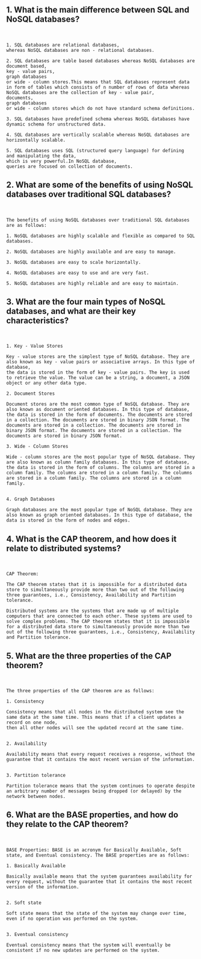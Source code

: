 ## 1. What is the main difference between SQL and NoSQL databases?
<br/>

    1. SQL databases are relational databases,
    whereas NoSQL databases are non - relational databases.

    2. SQL databases are table based databases whereas NoSQL databases are document based,
    key - value pairs,
    graph databases
    or wide - column stores.This means that SQL databases represent data in form of tables which consists of n number of rows of data whereas NoSQL databases are the collection of key - value pair,
    documents,
    graph databases
    or wide - column stores which do not have standard schema definitions.

    3. SQL databases have predefined schema whereas NoSQL databases have dynamic schema for unstructured data.

    4. SQL databases are vertically scalable whereas NoSQL databases are horizontally scalable.

    5. SQL databases uses SQL (structured query language) for defining
    and manipulating the data,
    which is very powerful.In NoSQL database,
    queries are focused on collection of documents.


## 2. What are some of the benefits of using NoSQL databases over traditional SQL databases?

<br/>


    The benefits of using NoSQL databases over traditional SQL databases are as follows:

    1. NoSQL databases are highly scalable and flexible as compared to SQL databases.

    2. NoSQL databases are highly available and are easy to manage.

    3. NoSQL databases are easy to scale horizontally.

    4. NoSQL databases are easy to use and are very fast.

    5. NoSQL databases are highly reliable and are easy to maintain.


## 3. What are the four main types of NoSQL databases, and what are their key characteristics?

<br/>

    1. Key - Value Stores

    Key - value stores are the simplest type of NoSQL database. They are also known as key - value pairs or associative arrays. In this type of database,
    the data is stored in the form of key - value pairs. The key is used to retrieve the value. The value can be a string, a document, a JSON object or any other data type.

    2. Document Stores

    Document stores are the most common type of NoSQL database. They are also known as document oriented databases. In this type of database, the data is stored in the form of documents. The documents are stored in a collection. The documents are stored in binary JSON format. The documents are stored in a collection. The documents are stored in binary JSON format. The documents are stored in a collection. The documents are stored in binary JSON format.

    3. Wide - Column Stores

    Wide - column stores are the most popular type of NoSQL database. They are also known as column family databases. In this type of database, the data is stored in the form of columns. The columns are stored in a column family. The columns are stored in a column family. The columns are stored in a column family. The columns are stored in a column family.


    4. Graph Databases

    Graph databases are the most popular type of NoSQL database. They are also known as graph oriented databases. In this type of database, the data is stored in the form of nodes and edges. 



## 4. What is the CAP theorem, and how does it relate to distributed systems?

<br/>

    CAP Theorem:

    The CAP theorem states that it is impossible for a distributed data store to simultaneously provide more than two out of the following three guarantees, i.e., Consistency, Availability and Partition tolerance.

    Distributed systems are the systems that are made up of multiple computers that are connected to each other. These systems are used to solve complex problems. The CAP theorem states that it is impossible for a distributed data store to simultaneously provide more than two out of the following three guarantees, i.e., Consistency, Availability and Partition tolerance.



## 5. What are the three properties of the CAP theorem?

<br/>

    The three properties of the CAP theorem are as follows:

    1. Consistency

    Consistency means that all nodes in the distributed system see the same data at the same time. This means that if a client updates a record on one node,
    then all other nodes will see the updated record at the same time.


    2. Availability

    Availability means that every request receives a response, without the guarantee that it contains the most recent version of the information.


    3. Partition tolerance

    Partition tolerance means that the system continues to operate despite an arbitrary number of messages being dropped (or delayed) by the network between nodes.


## 6. What are the BASE properties, and how do they relate to the CAP theorem?

<br/>

    BASE Properties: BASE is an acronym for Basically Available, Soft state, and Eventual consistency. The BASE properties are as follows:

    1. Basically Available

    Basically available means that the system guarantees availability for every request, without the guarantee that it contains the most recent version of the information.


    2. Soft state

    Soft state means that the state of the system may change over time, even if no operation was performed on the system.


    3. Eventual consistency

    Eventual consistency means that the system will eventually be consistent if no new updates are performed on the system.

